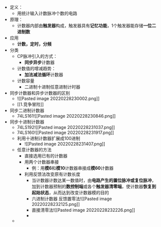 - 定义：
	- 用统计输入计数脉冲个数的电路
- 原理：
	- 计数器内部由**触发器**构成，触发器具有**记忆功能**，1个触发器能存储**一位二进制数**
- 应用
	- **计数，定时，分频**
- 分类
	- CP脉冲引入的方式：
		- **同步异步**计数器
	- 计数值的增减趋势：
		- **加法减法循环**计数器
	- 计数容量
		- 二进制十进制任意进制计时器
- 同步计数器和异步计数器的区别
	- ![[Pasted image 20220228230002.png]]
	- [[1.竞争冒险]]
- 同步二进制计数器
	- 74LS161![[Pasted image 20220228230846.png]]
- 同步十进制计数器
	- 74LS192![[Pasted image 20220228231037.png]]
	- 74LS160![[Pasted image 20220228231917.png]]
	- 利用十进制计数器扩展成100进制
		- ![[Pasted image 20220228231407.png]]
	- 任意计数器的方法
		- 直接选用已有的计数器
		- 用两个计数器串接
			- 例：用**模6**和**模10**计数器串接成**模60**计数器
		- 利用反馈法改变原有计数长度
			- 当计数器计数达某一数值时，由**电路产生的置位脉冲或复位脉冲**，加到计数器预制的**数控制端**或各个**触发器清零端**，使计数器**恢复到起始状态**，从而达到改变计数器模的目的
			- 六进制计数器 反馈置零法![[Pasted image 20220228232125.png]]
			- 直接清零法![[Pasted image 20220228232226.png]]
			- 
	- 